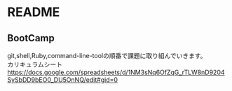 # README
## BootCamp
git,shell,Ruby,command-line-toolの順番で課題に取り組んでいきます。  
カリキュラムシート
https://docs.google.com/spreadsheets/d/1NM3sNq6OfZqG_rTLW8nD9204SySbDD9bEO0_DU5OnNQ/edit#gid=0
 
